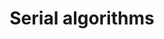 ---
title: Serial algorithms
defn: |-
    **Serial algorithms** are suitable for running on a uniprocessor computer that executes only one
    instruction at a time. 
---